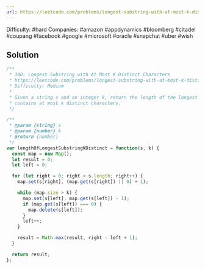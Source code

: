 ```yaml
---
url: https://leetcode.com/problems/longest-substring-with-at-most-k-distinct-characters
---
```


Difficulty: #hard
Companies: #amazon #appdynamics #bloomberg #citadel #coupang #facebook #google #microsoft #oracle #snapchat #uber #wish

## Solution

```javascript
/**
 * 340. Longest Substring with At Most K Distinct Characters
 * https://leetcode.com/problems/longest-substring-with-at-most-k-distinct-characters/
 * Difficulty: Medium
 *
 * Given a string s and an integer k, return the length of the longest substring of s that
 * contains at most k distinct characters.
 */

/**
 * @param {string} s
 * @param {number} k
 * @return {number}
 */
var lengthOfLongestSubstringKDistinct = function(s, k) {
  const map = new Map();
  let result = 0;
  let left = 0;

  for (let right = 0; right < s.length; right++) {
    map.set(s[right], (map.get(s[right]) || 0) + 1);

    while (map.size > k) {
      map.set(s[left], map.get(s[left]) - 1);
      if (map.get(s[left]) === 0) {
        map.delete(s[left]);
      }
      left++;
    }

    result = Math.max(result, right - left + 1);
  }

  return result;
};

```
